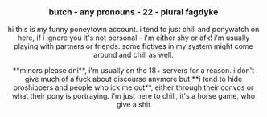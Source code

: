 ### <center>butch - any pronouns - 22 - plural fagdyke

<center><p> hi this is my funny poneytown account. i tend to just chill and ponywatch on here, if i ignore you it's not personal - i'm either shy or afk! i'm usually playing with partners or friends. some fictives in my system might come around and chill as well.

<center><p> **minors please dni**, i'm usually on the 18+ servers for a reason. i don't give much of a fuck about discourse anymore but **i tend to hide proshippers and people who ick me out**, either through their convos or what their pony is portraying. i'm just here to chill, it's a horse game, who give a shit
